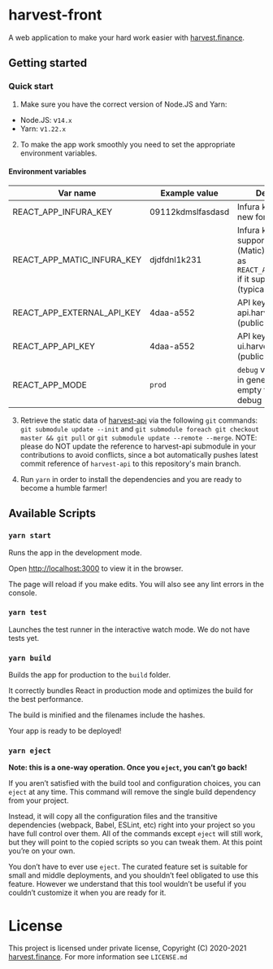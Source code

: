 # harvest-front

A web application to make your hard work easier with [harvest.finance](https://harvest.finance).

## Getting started

### Quick start

1. Make sure you have the correct version of Node.JS and Yarn:

 - Node.JS: v`14.x`
 - Yarn: v`1.22.x`

2. To make the app work smoothly you need to set the appropriate environment variables.

#### Environment variables
| Var name | Example value | Description
|--|--|--|
| REACT_APP_INFURA_KEY | 09112kdmslfasdasd | Infura key. Create a new for free
| REACT_APP_MATIC_INFURA_KEY | djdfdnl1k231 | Infura key that also supports Polygon (Matic). Can be same as `REACT_APP_INFURA_KEY` if it supports Polygon (typically not free).
| REACT_APP_EXTERNAL_API_KEY | 4daa-a552 | API key of api.harvest.finance (publicly available)
| REACT_APP_API_KEY | 4daa-a552 | API key of api-ui.harvest.finance (publicly available)
| REACT_APP_MODE | `prod` | `debug` value for logs in general. Leave empty to not use debug mode

3.  Retrieve the static data of [harvest-api](https://github.com/harvest-finance/harvest-api) via the following  `git`  commands: `git submodule update --init` and `git submodule foreach git checkout master && git pull` or `git submodule update --remote --merge`. NOTE: please do NOT update the reference to harvest-api submodule in your contributions to avoid conflicts, since a bot automatically pushes latest commit reference of `harvest-api` to this repository's main branch.

4. Run `yarn` in order to install the dependencies and you are ready to become a humble farmer!

## Available Scripts

### `yarn start`

Runs the app in the development mode.<br  />

Open [http://localhost:3000](http://localhost:3000) to view it in the browser.

The page will reload if you make edits. You will also see any lint errors in the console.

### `yarn test`

Launches the test runner in the interactive watch mode. We do not have tests yet.


### `yarn build`

Builds the app for production to the `build` folder.<br  />

It correctly bundles React in production mode and optimizes the build for the best performance.

The build is minified and the filenames include the hashes.<br  />

Your app is ready to be deployed!


### `yarn eject`


**Note: this is a one-way operation. Once you `eject`, you can’t go back!**


If you aren’t satisfied with the build tool and configuration choices, you can `eject` at any time. This command will remove the single build dependency from your project.


Instead, it will copy all the configuration files and the transitive dependencies (webpack, Babel, ESLint, etc) right into your project so you have full control over them. All of the commands except `eject` will still work, but they will point to the copied scripts so you can tweak them. At this point you’re on your own.

You don’t have to ever use `eject`. The curated feature set is suitable for small and middle deployments, and you shouldn’t feel obligated to use this feature. However we understand that this tool wouldn’t be useful if you couldn’t customize it when you are ready for it.

# License

This project is licensed under private license, Copyright (C) 2020-2021 [harvest.finance](https://harvest.finance). For more information see `LICENSE.md`
